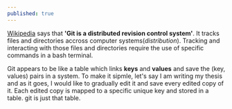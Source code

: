 ```yaml
---
published: true
---
```


[Wikipedia](https://en.wikipedia.org/wiki/Git) says that **'Git is a distributed revision control system'**. It tracks files and directories accross computer systems(_distribution_). Tracking and interacting with those files and directories require the use of specific commands in a bash terminal.

Git appears to be like a table which links **keys** and **values** and save the (key, values) pairs in a system. To make it sipmle, let's say I am writing my thesis and as it goes, I would like to gradually edit it and save every edited copy of it. Each edited copy is mapped to a specific unique key and stored in a table. git is just that table.
